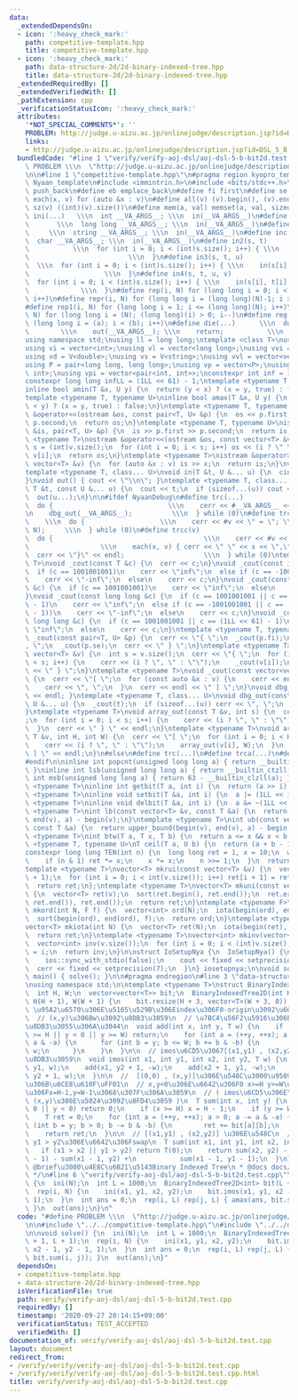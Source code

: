 ```yaml
---
data:
  _extendedDependsOn:
  - icon: ':heavy_check_mark:'
    path: competitive-template.hpp
    title: competitive-template.hpp
  - icon: ':heavy_check_mark:'
    path: data-structure-2d/2d-binary-indexed-tree.hpp
    title: data-structure-2d/2d-binary-indexed-tree.hpp
  _extendedRequiredBy: []
  _extendedVerifiedWith: []
  _pathExtension: cpp
  _verificationStatusIcon: ':heavy_check_mark:'
  attributes:
    '*NOT_SPECIAL_COMMENTS*': ''
    PROBLEM: http://judge.u-aizu.ac.jp/onlinejudge/description.jsp?id=DSL_5_B
    links:
    - http://judge.u-aizu.ac.jp/onlinejudge/description.jsp?id=DSL_5_B
  bundledCode: "#line 1 \"verify/verify-aoj-dsl/aoj-dsl-5-b-bit2d.test.cpp\"\n#define\
    \ PROBLEM \\\n  \"http://judge.u-aizu.ac.jp/onlinejudge/description.jsp?id=DSL_5_B\"\
    \n\n#line 1 \"competitive-template.hpp\"\n#pragma region kyopro_template\n#define\
    \ Nyaan_template\n#include <immintrin.h>\n#include <bits/stdc++.h>\n#define pb\
    \ push_back\n#define eb emplace_back\n#define fi first\n#define se second\n#define\
    \ each(x, v) for (auto &x : v)\n#define all(v) (v).begin(), (v).end()\n#define\
    \ sz(v) ((int)(v).size())\n#define mem(a, val) memset(a, val, sizeof(a))\n#define\
    \ ini(...)   \\\n  int __VA_ARGS__; \\\n  in(__VA_ARGS__)\n#define inl(...)  \
    \       \\\n  long long __VA_ARGS__; \\\n  in(__VA_ARGS__)\n#define ins(...) \
    \     \\\n  string __VA_ARGS__; \\\n  in(__VA_ARGS__)\n#define inc(...)    \\\n\
    \  char __VA_ARGS__; \\\n  in(__VA_ARGS__)\n#define in2(s, t)                \
    \           \\\n  for (int i = 0; i < (int)s.size(); i++) { \\\n    in(s[i], t[i]);\
    \                         \\\n  }\n#define in3(s, t, u)                      \
    \  \\\n  for (int i = 0; i < (int)s.size(); i++) { \\\n    in(s[i], t[i], u[i]);\
    \                   \\\n  }\n#define in4(s, t, u, v)                     \\\n\
    \  for (int i = 0; i < (int)s.size(); i++) { \\\n    in(s[i], t[i], u[i], v[i]);\
    \             \\\n  }\n#define rep(i, N) for (long long i = 0; i < (long long)(N);\
    \ i++)\n#define repr(i, N) for (long long i = (long long)(N)-1; i >= 0; i--)\n\
    #define rep1(i, N) for (long long i = 1; i <= (long long)(N); i++)\n#define repr1(i,\
    \ N) for (long long i = (N); (long long)(i) > 0; i--)\n#define reg(i, a, b) for\
    \ (long long i = (a); i < (b); i++)\n#define die(...)      \\\n  do {        \
    \        \\\n    out(__VA_ARGS__); \\\n    return;           \\\n  } while (0)\n\
    using namespace std;\nusing ll = long long;\ntemplate <class T>\nusing V = vector<T>;\n\
    using vi = vector<int>;\nusing vl = vector<long long>;\nusing vvi = vector<vector<int>>;\n\
    using vd = V<double>;\nusing vs = V<string>;\nusing vvl = vector<vector<long long>>;\n\
    using P = pair<long long, long long>;\nusing vp = vector<P>;\nusing pii = pair<int,\
    \ int>;\nusing vpi = vector<pair<int, int>>;\nconstexpr int inf = 1001001001;\n\
    constexpr long long infLL = (1LL << 61) - 1;\ntemplate <typename T, typename U>\n\
    inline bool amin(T &x, U y) {\n  return (y < x) ? (x = y, true) : false;\n}\n\
    template <typename T, typename U>\ninline bool amax(T &x, U y) {\n  return (x\
    \ < y) ? (x = y, true) : false;\n}\ntemplate <typename T, typename U>\nostream\
    \ &operator<<(ostream &os, const pair<T, U> &p) {\n  os << p.first << \" \" <<\
    \ p.second;\n  return os;\n}\ntemplate <typename T, typename U>\nistream &operator>>(istream\
    \ &is, pair<T, U> &p) {\n  is >> p.first >> p.second;\n  return is;\n}\ntemplate\
    \ <typename T>\nostream &operator<<(ostream &os, const vector<T> &v) {\n  int\
    \ s = (int)v.size();\n  for (int i = 0; i < s; i++) os << (i ? \" \" : \"\") <<\
    \ v[i];\n  return os;\n}\ntemplate <typename T>\nistream &operator>>(istream &is,\
    \ vector<T> &v) {\n  for (auto &x : v) is >> x;\n  return is;\n}\nvoid in() {}\n\
    template <typename T, class... U>\nvoid in(T &t, U &... u) {\n  cin >> t;\n  in(u...);\n\
    }\nvoid out() { cout << \"\\n\"; }\ntemplate <typename T, class... U>\nvoid out(const\
    \ T &t, const U &... u) {\n  cout << t;\n  if (sizeof...(u)) cout << \" \";\n\
    \  out(u...);\n}\n\n#ifdef NyaanDebug\n#define trc(...)                   \\\n\
    \  do {                             \\\n    cerr << #__VA_ARGS__ << \" = \"; \\\
    \n    dbg_out(__VA_ARGS__);          \\\n  } while (0)\n#define trca(v, N)   \
    \    \\\n  do {                   \\\n    cerr << #v << \" = \"; \\\n    array_out(v,\
    \ N);     \\\n  } while (0)\n#define trcc(v)                             \\\n\
    \  do {                                      \\\n    cerr << #v << \" = {\"; \
    \                  \\\n    each(x, v) { cerr << \" \" << x << \",\"; } \\\n  \
    \  cerr << \"}\" << endl;                    \\\n  } while (0)\ntemplate <typename\
    \ T>\nvoid _cout(const T &c) {\n  cerr << c;\n}\nvoid _cout(const int &c) {\n\
    \  if (c == 1001001001)\n    cerr << \"inf\";\n  else if (c == -1001001001)\n\
    \    cerr << \"-inf\";\n  else\n    cerr << c;\n}\nvoid _cout(const unsigned int\
    \ &c) {\n  if (c == 1001001001)\n    cerr << \"inf\";\n  else\n    cerr << c;\n\
    }\nvoid _cout(const long long &c) {\n  if (c == 1001001001 || c == (1LL << 61)\
    \ - 1)\n    cerr << \"inf\";\n  else if (c == -1001001001 || c == -((1LL << 61)\
    \ - 1))\n    cerr << \"-inf\";\n  else\n    cerr << c;\n}\nvoid _cout(const unsigned\
    \ long long &c) {\n  if (c == 1001001001 || c == (1LL << 61) - 1)\n    cerr <<\
    \ \"inf\";\n  else\n    cerr << c;\n}\ntemplate <typename T, typename U>\nvoid\
    \ _cout(const pair<T, U> &p) {\n  cerr << \"{ \";\n  _cout(p.fi);\n  cerr << \"\
    , \";\n  _cout(p.se);\n  cerr << \" } \";\n}\ntemplate <typename T>\nvoid _cout(const\
    \ vector<T> &v) {\n  int s = v.size();\n  cerr << \"{ \";\n  for (int i = 0; i\
    \ < s; i++) {\n    cerr << (i ? \", \" : \"\");\n    _cout(v[i]);\n  }\n  cerr\
    \ << \" } \";\n}\ntemplate <typename T>\nvoid _cout(const vector<vector<T>> &v)\
    \ {\n  cerr << \"[ \";\n  for (const auto &x : v) {\n    cerr << endl;\n    _cout(x);\n\
    \    cerr << \", \";\n  }\n  cerr << endl << \" ] \";\n}\nvoid dbg_out() { cerr\
    \ << endl; }\ntemplate <typename T, class... U>\nvoid dbg_out(const T &t, const\
    \ U &... u) {\n  _cout(t);\n  if (sizeof...(u)) cerr << \", \";\n  dbg_out(u...);\n\
    }\ntemplate <typename T>\nvoid array_out(const T &v, int s) {\n  cerr << \"{ \"\
    ;\n  for (int i = 0; i < s; i++) {\n    cerr << (i ? \", \" : \"\");\n    _cout(v[i]);\n\
    \  }\n  cerr << \" } \" << endl;\n}\ntemplate <typename T>\nvoid array_out(const\
    \ T &v, int H, int W) {\n  cerr << \"[ \";\n  for (int i = 0; i < H; i++) {\n\
    \    cerr << (i ? \", \" : \"\");\n    array_out(v[i], W);\n  }\n  cerr << \"\
    \ ] \" << endl;\n}\n#else\n#define trc(...)\n#define trca(...)\n#define trcc(...)\n\
    #endif\n\ninline int popcnt(unsigned long long a) { return __builtin_popcountll(a);\
    \ }\ninline int lsb(unsigned long long a) { return __builtin_ctzll(a); }\ninline\
    \ int msb(unsigned long long a) { return 63 - __builtin_clzll(a); }\ntemplate\
    \ <typename T>\ninline int getbit(T a, int i) {\n  return (a >> i) & 1;\n}\ntemplate\
    \ <typename T>\ninline void setbit(T &a, int i) {\n  a |= (1LL << i);\n}\ntemplate\
    \ <typename T>\ninline void delbit(T &a, int i) {\n  a &= ~(1LL << i);\n}\ntemplate\
    \ <typename T>\nint lb(const vector<T> &v, const T &a) {\n  return lower_bound(begin(v),\
    \ end(v), a) - begin(v);\n}\ntemplate <typename T>\nint ub(const vector<T> &v,\
    \ const T &a) {\n  return upper_bound(begin(v), end(v), a) - begin(v);\n}\ntemplate\
    \ <typename T>\nint btw(T a, T x, T b) {\n  return a <= x && x < b;\n}\ntemplate\
    \ <typename T, typename U>\nT ceil(T a, U b) {\n  return (a + b - 1) / b;\n}\n\
    constexpr long long TEN(int n) {\n  long long ret = 1, x = 10;\n  while (n) {\n\
    \    if (n & 1) ret *= x;\n    x *= x;\n    n >>= 1;\n  }\n  return ret;\n}\n\
    template <typename T>\nvector<T> mkrui(const vector<T> &v) {\n  vector<T> ret(v.size()\
    \ + 1);\n  for (int i = 0; i < int(v.size()); i++) ret[i + 1] = ret[i] + v[i];\n\
    \  return ret;\n};\ntemplate <typename T>\nvector<T> mkuni(const vector<T> &v)\
    \ {\n  vector<T> ret(v);\n  sort(ret.begin(), ret.end());\n  ret.erase(unique(ret.begin(),\
    \ ret.end()), ret.end());\n  return ret;\n}\ntemplate <typename F>\nvector<int>\
    \ mkord(int N, F f) {\n  vector<int> ord(N);\n  iota(begin(ord), end(ord), 0);\n\
    \  sort(begin(ord), end(ord), f);\n  return ord;\n}\ntemplate <typename T = int>\n\
    vector<T> mkiota(int N) {\n  vector<T> ret(N);\n  iota(begin(ret), end(ret), 0);\n\
    \  return ret;\n}\ntemplate <typename T>\nvector<int> mkinv(vector<T> &v) {\n\
    \  vector<int> inv(v.size());\n  for (int i = 0; i < (int)v.size(); i++) inv[v[i]]\
    \ = i;\n  return inv;\n}\n\nstruct IoSetupNya {\n  IoSetupNya() {\n    cin.tie(nullptr);\n\
    \    ios::sync_with_stdio(false);\n    cout << fixed << setprecision(15);\n  \
    \  cerr << fixed << setprecision(7);\n  }\n} iosetupnya;\n\nvoid solve();\nint\
    \ main() { solve(); }\n\n#pragma endregion\n#line 3 \"data-structure-2d/2d-binary-indexed-tree.hpp\"\
    \nusing namespace std;\n\ntemplate <typename T>\nstruct BinaryIndexedTree2D {\n\
    \  int H, W;\n  vector<vector<T>> bit;\n  BinaryIndexedTree2D(int H, int W) :\
    \ H(H + 1), W(W + 1) {\n    bit.resize(H + 3, vector<T>(W + 3, 0));\n  }\n  //\
    \ \u95A2\u6570\u306E\u5165\u529B\u306Eindex\u306F0-origin\u3092\u60F3\u5B9A\n\n\
    \  // (x,y)\u306Bw\u3092\u8DB3\u3059\n  // \u7BC4\u56F2\u5916\u306E\u6642\u306F\
    \u8DB3\u3055\u306A\u3044\n  void add(int x, int y, T w) {\n    if (x < 0 || x\
    \ >= H || y < 0 || y >= W) return;\n    for (int a = (++y, ++x); a <= H; a +=\
    \ a & -a) {\n      for (int b = y; b <= W; b += b & -b) {\n        bit[a][b] +=\
    \ w;\n      }\n    }\n  }\n\n  // imos\u6CD5\u3067[(x1,y1) , (x2,y2)]\u306Bw\u3092\
    \u8DB3\u3059\n  void imos(int x1, int y1, int x2, int y2, T w) {\n    add(x1,\
    \ y1, w);\n    add(x1, y2 + 1, -w);\n    add(x2 + 1, y1, -w);\n    add(x2 + 1,\
    \ y2 + 1, w);\n  }\n\n  //  [(0,0) , (x,y)]\u306E\u548C\u3000\u9589\u533A\u9593\
    \u306B\u6CE8\u610F\uFF01\n  // x,y<0\u306E\u6642\u306F0 x>=H y>=W\u306E\u3068\u304D\
    \u306Fx=H-1,y=W-1\u3068\u307F\u306A\u3059\n  // ( imos\u6CD5\u306E\u6642\u306F\
    \ (x,y)\u306E\u5024\u3092\u8FD4\u3059 )\n  T sum(int x, int y) {\n    if (x <\
    \ 0 || y < 0) return 0;\n    if (x >= H) x = H - 1;\n    if (y >= W) y = W - 1;\n\
    \    T ret = 0;\n    for (int a = (++y, ++x); a > 0; a -= a & -a) {\n      for\
    \ (int b = y; b > 0; b -= b & -b) {\n        ret += bit[a][b];\n      }\n    }\n\
    \    return ret;\n  }\n\n  // [(x1,y1) , (x2,y2)] \u306E\u548C\n  // x1 > x2,\
    \ y1 > y2\u306E\u6642\u306Fswap\n  T sum(int x1, int y1, int x2, int y2) {\n \
    \   if (x1 > x2 || y1 > y2) return T(0);\n    return sum(x2, y2) - sum(x2, y1\
    \ - 1) - sum(x1 - 1, y2) +\n           sum(x1 - 1, y1 - 1);\n  }\n};\n\n/*\n *\
    \ @brief\u3000\u4E8C\u6B21\u5143Binary Indexed Tree\n * @docs docs/data-structure-2d/ds-2d.md\n\
    \ */\n#line 6 \"verify/verify-aoj-dsl/aoj-dsl-5-b-bit2d.test.cpp\"\n\nvoid solve()\
    \ {\n  ini(N);\n  int L = 1000;\n  BinaryIndexedTree2D<int> bit(L + 1, L + 1);\n\
    \  rep(i, N) {\n    ini(x1, y1, x2, y2);\n    bit.imos(x1, y1, x2 - 1, y2 - 1,\
    \ 1);\n  }\n  int ans = 0;\n  rep(i, L) rep(j, L) { amax(ans, bit.sum(i, j));\
    \ }\n  out(ans);\n}\n"
  code: "#define PROBLEM \\\n  \"http://judge.u-aizu.ac.jp/onlinejudge/description.jsp?id=DSL_5_B\"\
    \n\n#include \"../../competitive-template.hpp\"\n#include \"../../data-structure-2d/2d-binary-indexed-tree.hpp\"\
    \n\nvoid solve() {\n  ini(N);\n  int L = 1000;\n  BinaryIndexedTree2D<int> bit(L\
    \ + 1, L + 1);\n  rep(i, N) {\n    ini(x1, y1, x2, y2);\n    bit.imos(x1, y1,\
    \ x2 - 1, y2 - 1, 1);\n  }\n  int ans = 0;\n  rep(i, L) rep(j, L) { amax(ans,\
    \ bit.sum(i, j)); }\n  out(ans);\n}"
  dependsOn:
  - competitive-template.hpp
  - data-structure-2d/2d-binary-indexed-tree.hpp
  isVerificationFile: true
  path: verify/verify-aoj-dsl/aoj-dsl-5-b-bit2d.test.cpp
  requiredBy: []
  timestamp: '2020-09-27 20:14:15+09:00'
  verificationStatus: TEST_ACCEPTED
  verifiedWith: []
documentation_of: verify/verify-aoj-dsl/aoj-dsl-5-b-bit2d.test.cpp
layout: document
redirect_from:
- /verify/verify/verify-aoj-dsl/aoj-dsl-5-b-bit2d.test.cpp
- /verify/verify/verify-aoj-dsl/aoj-dsl-5-b-bit2d.test.cpp.html
title: verify/verify-aoj-dsl/aoj-dsl-5-b-bit2d.test.cpp
---
```

